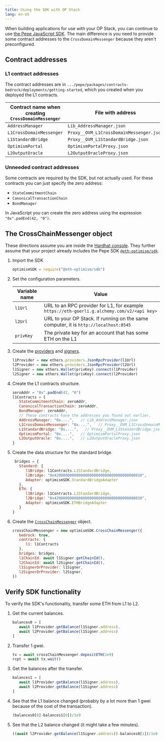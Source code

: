 ```yaml
---
title: Using the SDK with OP Stack
lang: en-US
---
```


When building applications for use with your OP Stack, you can continue to use [the Pepe JavaScript SDK](https://sdk.pepe.io/).
The main difference is you need to provide some contract addresses to the `CrossDomainMessenger` because they aren't preconfigured.


## Contract addresses

### L1 contract addresses

The contract addresses are in `.../pepe/packages/contracts-bedrock/deployments/getting-started`, which you created when you deployed the L1 contracts.

| Contract name when creating `CrossDomainMessenger` | File with address |
| - | - |
| `AddressManager`         | `Lib_AddressManager.json`
| `L1CrossDomainMessenger` | `Proxy__OVM_L1CrossDomainMessenger.json`
| `L1StandardBridge`       | `Proxy__OVM_L1StandardBridge.json`
| `OptimismPortal`         | `OptimismPortalProxy.json`
| `L2OutputOracle`         | `L2OutputOracleProxy.json`


### Unneeded contract addresses

Some contracts are required by the SDK, but not actually used.
For these contracts you can just specify the zero address:

- `StateCommitmentChain`
- `CanonicalTransactionChain`
- `BondManager`

In JavaScript you can create the zero address using the expression `"0x".padEnd(42, "0")`.

## The CrossChainMessenger object

These directions assume you are inside the [Hardhat console](https://hardhat.org/hardhat-runner/docs/guides/hardhat-console).
They further assume that your project already includes the Pepe SDK [`@eth-optimism/sdk`](https://www.npmjs.com/package/@eth-optimism/sdk).

1. Import the SDK

   ```js
   optimismSDK = require("@eth-optimism/sdk")
   ```

1. Set the configuration parameters.

   | Variable name | Value |
   | - | - |
   | `l1Url` | URL to an RPC provider for L1, for example `https://eth-goerli.g.alchemy.com/v2/<api key>`
   | `l2Url` | URL to your OP Stack. If running on the same computer, it is `http://localhost:8545`
   | `privKey` | The private key for an account that has some ETH on the L1


1. Create the [providers](https://docs.ethers.org/v5/api/providers/) and [signers](https://docs.ethers.org/v5/api/signer/).

   ```js
   l1Provider = new ethers.providers.JsonRpcProvider(l1Url)
   l2Provider = new ethers.providers.JsonRpcProvider(l2Url)
   l1Signer = new ethers.Wallet(privKey).connect(l1Provider)
   l2Signer = new ethers.Wallet(privKey).connect(l2Provider)
   ```

1. Create the L1 contracts structure.

   ```js
   zeroAddr = "0x".padEnd(42, "0")
   l1Contracts = {
      StateCommitmentChain: zeroAddr,
      CanonicalTransactionChain: zeroAddr,
      BondManager: zeroAddr,
      // These contracts have the addresses you found out earlier.
      AddressManager: "0x....",   // Lib_AddressManager.json
      L1CrossDomainMessenger: "0x....",   // Proxy__OVM_L1CrossDomainMessenger.json
      L1StandardBridge: "0x....",   // Proxy__OVM_L1StandardBridge.json
      OptimismPortal: "0x....",   // OptimismPortalProxy.json
      L2OutputOracle: "0x....",   // L2OutputOracleProxy.json
   }
   ```

1. Create the data structure for the standard bridge.

   ```js
    bridges = {
      Standard: {
         l1Bridge: l1Contracts.L1StandardBridge,
         l2Bridge: "0x4200000000000000000000000000000000000010",
         Adapter: optimismSDK.StandardBridgeAdapter
      },
      ETH: {
         l1Bridge: l1Contracts.L1StandardBridge,
         l2Bridge: "0x4200000000000000000000000000000000000010",
         Adapter: optimismSDK.ETHBridgeAdapter
      }
   }
   ```


1. Create the [`CrossChainMessenger`](https://sdk.pepe.io/classes/crosschainmessenger) object.

   ```js
   crossChainMessenger = new optimismSDK.CrossChainMessenger({
      bedrock: true,
      contracts: {
         l1: l1Contracts
      },
      bridges: bridges,
      l1ChainId: await l1Signer.getChainId(),
      l2ChainId: await l2Signer.getChainId(),
      l1SignerOrProvider: l1Signer,
      l2SignerOrProvider: l2Signer,
   })
   ```

## Verify SDK functionality

To verify the SDK's functionality, transfer some ETH from L1 to L2.

1. Get the current balances.

   ```js
   balances0 = [
      await l1Provider.getBalance(l1Signer.address),
      await l2Provider.getBalance(l1Signer.address)
   ]
   ```

1. Transfer 1 gwei.

   ```js
   tx = await crossChainMessenger.depositETH(1e9)
   rcpt = await tx.wait()
   ```

1. Get the balances after the transfer.

   ```js
   balances1 = [
      await l1Provider.getBalance(l1Signer.address),
      await l2Provider.getBalance(l1Signer.address)
   ]
   ```

1. See that the L1 balance changed (probably by a lot more than 1 gwei because of the cost of the transaction).

   ```js
   (balances0[0]-balances1[0])/1e9
   ```

1. See that the L2 balance changed (it might take a few minutes).

   ```js
   ((await l2Provider.getBalance(l1Signer.address))-balances0[1])/1e9
   ```
